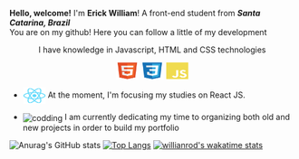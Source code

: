 
**Hello, welcome!**
I'm **Erick William**! A front-end student from ***Santa Catarina, Brazil*** <br>
You are on my github! Here you can follow a little of my development 
<p align="center"> I have knowledge in Javascript, HTML and CSS technologies</p>
<p align="center"> 
  <img align="center" height="30" width="40" alt="html5" src="https://raw.githubusercontent.com/devicons/devicon/master/icons/html5/html5-original.svg">
  <img align="center" height="30" width="40" alt="css3" src="https://raw.githubusercontent.com/devicons/devicon/master/icons/css3/css3-original.svg">
  <img align="center" height="30" width="40" alt="javascript" src="https://raw.githubusercontent.com/devicons/devicon/master/icons/javascript/javascript-plain.svg">
</p>

- <img align="center" height="30" width="40" alt="react" src="https://raw.githubusercontent.com/devicons/devicon/master/icons/react/react-original.svg"> At the moment, I'm focusing my studies on React JS.

- <img align="center" height="30" width="40" alt="codding"
src="https://imgur.com/ufQjUIc.png">  I am currently dedicating my time to organizing both old and new projects in order to build my portfolio

![Anurag's GitHub stats](https://github-readme-stats.vercel.app/api?username=erikcwill&show_icons=true&theme=radical)
[![Top Langs](https://github-readme-stats.vercel.app/api/top-langs/?username=erikcwill&theme=radical)](https://github.com/anuraghazra/github-readme-stats)
[![willianrod's wakatime stats](https://github-readme-stats.vercel.app/api/wakatime?username=erikcwill)](https://github.com/anuraghazra/github-readme-stats)
